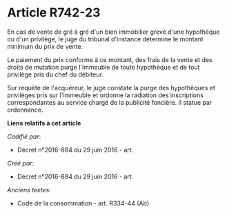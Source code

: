 # Article R742-23

En cas de vente de gré à gré d'un bien immobilier grevé d'une hypothèque ou d'un privilège, le juge du tribunal d'instance
détermine le montant minimum du prix de vente.

Le paiement du prix conforme à ce montant, des frais de la vente et des droits de mutation purge l'immeuble de toute
hypothèque et de tout privilège pris du chef du débiteur.

Sur requête de l'acquéreur, le juge constate la purge des hypothèques et privilèges pris sur l'immeuble et ordonne la
radiation des inscriptions correspondantes au service chargé de la publicité foncière. Il statue par ordonnance.

**Liens relatifs à cet article**

_Codifié par_:

  - Décret n°2016-884 du 29 juin 2016 - art.

_Créé par_:

  - Décret n°2016-884 du 29 juin 2016 - art.

_Anciens textes_:

  - Code de la consommation - art. R334-44 (Ab)
